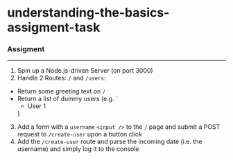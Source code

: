 # understanding-the-basics-assigment-task

### Assigment
___ 

1. Spin up a Node.js-driven Server (on port 3000)
2. Handle 2 Routes: `/` and `/users`:
- Return some greeting text on `/`
- Return a list of dummy users (e.g. `<ul><li>User 1</li></ul>)
3. Add a form with a `username` `<input />` to the `/` page and submit a POST request to `/create-user` upon a button click
4. Add the `/create-user` route and parse the incoming date (i.e. the username) and simply log it to the console
